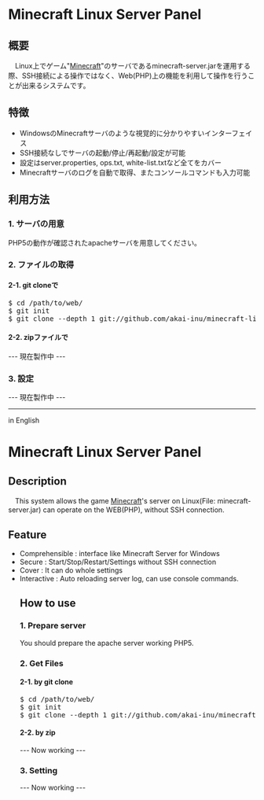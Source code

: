 <h1>Minecraft Linux Server Panel</h1>
<h2>概要</h2>
　Linux上でゲーム"<a href="http://minecraft.net/" target="_blank">Minecraft</a>"のサーバであるminecraft-server.jarを運用する際、SSH接続による操作ではなく、Web(PHP)上の機能を利用して操作を行うことが出来るシステムです。

<h2>特徴</h2>
<ul>
	<li>WindowsのMinecraftサーバのような視覚的に分かりやすいインターフェイス</li>
	<li>SSH接続なしでサーバの起動/停止/再起動/設定が可能</li>
	<li>設定はserver.properties, ops.txt, white-list.txtなど全てをカバー</li>
	<li>Minecraftサーバのログを自動で取得、またコンソールコマンドも入力可能</li>
</ul>

<h2>利用方法</h2>

<h3>1. サーバの用意</h3>
PHP5の動作が確認されたapacheサーバを用意してください。

<h3>2. ファイルの取得</h3>

<h4>2-1. git cloneで</h4>
<pre>$ cd /path/to/web/
$ git init
$ git clone --depth 1 git://github.com/akai-inu/minecraft-linux-server-panel.git</pre>

<h4>2-2. zipファイルで</h4>
--- 現在製作中 ---

<h3>3. 設定</h3>
--- 現在製作中 ---

<hr />
in English

<h1>Minecraft Linux Server Panel</h1>
<h2>Description</h2>
　This system allows the game <a href="http://minecraft.net/" target="_blank">Minecraft</a>'s server on Linux(File: minecraft-server.jar) can operate on the WEB(PHP), without SSH connection.

<h2>Feature</h2>
<ul>
	<li>Comprehensible : interface like Minecraft Server for Windows</li>
	<li>Secure : Start/Stop/Restart/Settings without SSH connection</li>
	<li>Cover : It can do whole settings</li>
	<li>Interactive : Auto reloading server log, can use console commands.</li>
<h2>How to use</h2>

<h3>1. Prepare server</h3>
You should prepare the apache server working PHP5.

<h3>2. Get Files</h3>

<h4>2-1. by git clone</h4>
<pre>$ cd /path/to/web/
$ git init
$ git clone --depth 1 git://github.com/akai-inu/minecraft-linux-server-panel.git</pre>

<h4>2-2. by zip</h4>
--- Now working ---

<h3>3. Setting</h3>
--- Now working ---
